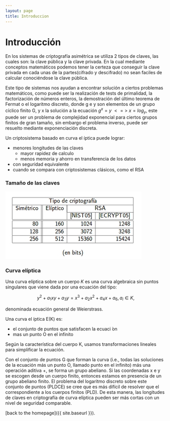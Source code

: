 ```yaml
---
layout: page
title: Introduccion
---
```

# Introducción
En los sistemas de criptografía asimétrica se utiliza 2 tipos de claves, las cuales son: la clave pública y la clave privada. En la cual mediante conceptos matemáticos podemos tener la certeza que conseguir la clave privada en cada unas de la partes(cifrado y descifrado) no sean faciles de calcular conociéndose la clave pública.

Este tipo de sistemas nos ayudan a encontrar solución a ciertos problemas matemáticos, como puede ser la realización de tests de primalidad, la factorización de números enteros, la
demostración del último teorema de Fermat o el logaritmo discreto, donde g e y son elementos de un grupo cíclico finito G, y x la solución a la ecuación $g^{x} = y$ $<=>$ $x = log_{y}$, este puede ser un problema de complejidad exponencial para ciertos grupos finitos de gran tamaño, sin embargo el problema inverso, puede ser resuelto mediante exponenciación discreta.

Un criptosistema basado en curva el ́ıptica puede lograr:
* menores longitudes de las claves
    * mayor rapidez de calculo
    * menos memoria y ahorro en transferencia de los datos
* con seguridad equivalente
* cuando se compara con criptosistemas clásicos, como el RSA

### Tamaño de las claves

![](/img/ima3.png)

### Curva elíptica

Una curva elíptica sobre un cuerpo $K$ es una curva algebraica sin puntos singulares que viene dada por una ecuación del tipo:

$$y^{2} + a_{1}xy + a_{3}y=x^{3} + a_{2}x^{2} + a_{4}x+a_{6},a_{i}∈K,$$

denominada ecuación general de Weierstrass.

Una curva el ́ıptica E(K) es:
* el conjunto de puntos que satisfacen la ecuaci ́on
* mas un punto O en el infinito

Según la característica del cuerpo K, usamos transformaciones lineales para simplificar la ecuación.

Con el conjunto de puntos G que forman la curva (i.e., todas las soluciones de la ecuación más un punto O, llamado punto en el infinito) más una operación aditiva +, se forma un grupo abeliano. Si las coordenadas x e y se escogen desde un cuerpo finito, entonces estamos en presencia de un grupo abeliano finito. El problema del logaritmo discreto sobre este conjunto de puntos (PLDCE) se cree que es más difícil de resolver que el correspondiente a los cuerpos finitos (PLD). De esta manera, las longitudes de claves en criptografía de curva elíptica pueden ser más cortas con un nivel de seguridad comparable.

[back to the homepage]({{ site.baseurl }}).
